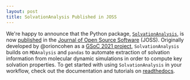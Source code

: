 ```yaml
---
layout: post
title: SolvationAnalysis Published in JOSS
---
```


We're happy to announce that the Python package, [`SolvationAnalysis`][solvation], is now [published][paper] in the [Journal of Open Source Software][joss] (JOSS). Originally developed by @orioncohen as a [GSoC 2021 project][gsocblog], `SolvationAnalysis` builds on `MDAnalysis` and `pandas` to automate extraction of solvation information from molecular dynamic simulations in order to compute key solvation properties. To get started with using `SolvationAnalysis` in your workflow, check out the documentation and tutorials on [readthedocs][docs].

[solvation]: https://github.com/MDAnalysis/solvation-analysis
[paper]: https://joss.theoj.org/papers/10.21105/joss.05183#
[joss]: https://joss.theoj.org/
[gsocblog]: https://www.mdanalysis.org/2021/09/02/gsoc-final-report-orion/
[docs]: https://solvation-analysis.readthedocs.io/en/latest/
